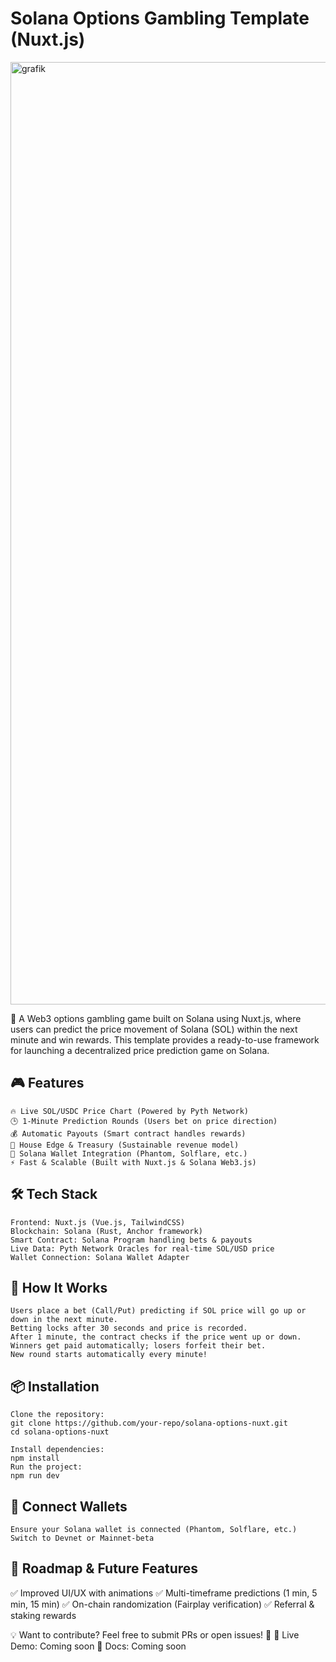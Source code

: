# Solana Options Gambling Template (Nuxt.js)

<img width="1508" alt="grafik" src="https://github.com/user-attachments/assets/f4c9300e-259c-47ec-9af9-d249570faf01" />

🚀 A Web3 options gambling game built on Solana using Nuxt.js, where users can predict the price movement of Solana (SOL) within the next minute and win rewards. This template provides a ready-to-use framework for launching a decentralized price prediction game on Solana.
## 🎮 Features

    🔥 Live SOL/USDC Price Chart (Powered by Pyth Network)
    🕒 1-Minute Prediction Rounds (Users bet on price direction)
    💰 Automatic Payouts (Smart contract handles rewards)
    🏦 House Edge & Treasury (Sustainable revenue model)
    🔐 Solana Wallet Integration (Phantom, Solflare, etc.)
    ⚡ Fast & Scalable (Built with Nuxt.js & Solana Web3.js)

## 🛠️ Tech Stack

    Frontend: Nuxt.js (Vue.js, TailwindCSS)
    Blockchain: Solana (Rust, Anchor framework)
    Smart Contract: Solana Program handling bets & payouts
    Live Data: Pyth Network Oracles for real-time SOL/USD price
    Wallet Connection: Solana Wallet Adapter

## 📌 How It Works

    Users place a bet (Call/Put) predicting if SOL price will go up or down in the next minute.
    Betting locks after 30 seconds and price is recorded.
    After 1 minute, the contract checks if the price went up or down.
    Winners get paid automatically; losers forfeit their bet.
    New round starts automatically every minute!

## 📦 Installation

    Clone the repository:
    git clone https://github.com/your-repo/solana-options-nuxt.git
    cd solana-options-nuxt
    
    Install dependencies:
    npm install
    Run the project:
    npm run dev

## 🔗 Connect Wallets

    Ensure your Solana wallet is connected (Phantom, Solflare, etc.)
    Switch to Devnet or Mainnet-beta

## 🎯 Roadmap & Future Features

✅ Improved UI/UX with animations
✅ Multi-timeframe predictions (1 min, 5 min, 15 min)
✅ On-chain randomization (Fairplay verification)
✅ Referral & staking rewards

💡 Want to contribute? Feel free to submit PRs or open issues! 🚀
🔗 Live Demo: Coming soon
🔗 Docs: Coming soon
